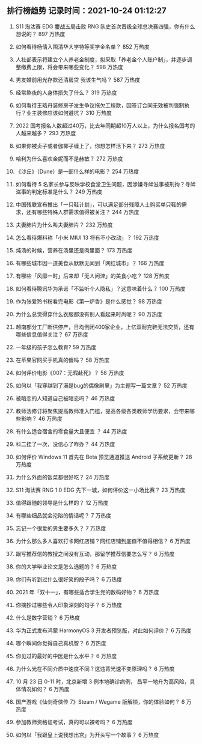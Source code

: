 
## 排行榜趋势 记录时间：2021-10-24 01:12:27
  
  1. S11 淘汰赛 EDG 鏖战五局击败 RNG 队史首次晋级全球总决赛四强，你有什么想说的？ 897 万热度
    
  2. 如何看待杨倩入围清华大学特等奖学金名单？ 852 万热度
    
  3. 人社部表示将建立个人养老金制度，拟采取「养老金个人账户制」，并逐步调整缴费上限，将会带来哪些变化？ 598 万热度
    
  4. 男友婚前用光存款还清房贷 我该生气吗？ 587 万热度
    
  5. 经常熬夜的人身体损失了什么？ 319 万热度
    
  6. 如何看待王珞丹装修房子发生争议拖欠工程款，因签订合同无效被判强制执行？业主装修应该如何避坑？ 310 万热度
    
  7. 2022 国考报名人数超过40万，比去年同期超10万人以上，为什么报名国考的人越来越多？ 293 万热度
    
  8. 如果你被贞子或者伽椰子缠上了，你想怎样活下来？ 273 万热度
    
  9. 哈利为什么喜欢金妮而不是赫敏？ 272 万热度
    
  10. 《沙丘》（Dune）是一部什么样的电影？ 254 万热度
    
  11. 如何看待 5 名家长参与反映学校食堂卫生问题，因涉嫌寻衅滋事被刑拘？寻衅滋事的判定标准是什么？ 249 万热度
    
  12. 中国残联宣布推出「一只鞋计划」，可以满足部分残障人士购买单只鞋的需求，还有哪些特殊人群需求值得被关注？ 244 万热度
    
  13. 夫妻肺片为什么叫夫妻肺片？ 232 万热度
    
  14. 怎么看待爆料称「小米 MIUI 13 将有不小改动」？ 192 万热度
    
  15. 炖汤的时候，营养在汤里还是肉里面？ 173 万热度
    
  16. 有哪些城市因一道美食从默默无闻到「网红城市」？ 166 万热度
    
  17. 有哪些「风靡一时」后来却「无人问津」的美食小吃？ 128 万热度
    
  18. 如何看待腾讯华为承诺「不监听个人隐私」？这意味着什么？ 100 万热度
    
  19. 作为张爱玲书粉看完电影《第一炉香》是什么感觉？ 98 万热度
    
  20. 为什么总觉得穿什么衣服都没有别人看起来时尚呢？ 90 万热度
    
  21. 越南部分工厂断供停产，日均倒闭400家企业，上亿双耐克鞋无法交货，还有哪些信息值得关注？ 67 万热度
    
  22. 一年级的孩子怎么教育? 59 万热度
    
  23. 在苹果官网买手机真的傻吗？ 58 万热度
    
  24. 如何评价电影《007：无暇赴死》？ 58 万热度
    
  25. 如何以「我穿越到了满是bug的偶像剧里」为主题写一篇文章？ 52 万热度
    
  26. 被暗恋的人知道自己被暗恋吗？ 46 万热度
    
  27. 教师法修订将聚焦提高教师准入门槛，提高各级各类教师学历要求，会带来哪些影响？ 46 万热度
    
  28. 有什么适合宿舍的零食量大且便宜 ？ 44 万热度
    
  29. 科二挂了一次，没信心了咋办？ 44 万热度
    
  30. 如何评价 Windows 11 首先在 Beta 预览通道推送 Android 子系统更新？ 28 万热度
    
  31. 为什么外面的饭菜都很好吃？ 24 万热度
    
  32. S11 淘汰赛 RNG 1:0 EDG 先下一城，如何评价这一小场比赛？ 23 万热度
    
  33. 值得跟随的领导是什么样的？ 12 万热度
    
  34. 有哪些细品就会沦陷的情话呢？ 7 万热度
    
  35. 忘记一个很爱的男生要多久？ 7 万热度
    
  36. 为什么那么多人喜欢打卡网红店铺？网红店铺到底值不值得相信？ 6 万热度
    
  37. 跟写推荐信的教授之间没有互动，那留学推荐信要怎么写？ 6 万热度
    
  38. 你的大学毕业论文是怎么选题的？ 6 万热度
    
  39. 你们有听到过什么很好笑的段子吗？ 6 万热度
    
  40. 2021 年「双十一」，有哪些适合学生党的数码好物？ 6 万热度
    
  41. 你摘抄过哪些令人印象深刻的句子？ 6 万热度
    
  42. 什么是数字营销？ 6 万热度
    
  43. 华为正式发布鸿蒙 HarmonyOS 3 开发者预览版，对此如何评价？ 6 万热度
    
  44. 哪个瞬间你觉得自己真机智？ 6 万热度
    
  45. 你见过的最好的中医是什么水平？ 6 万热度
    
  46. 为什么光在不同介质中速度不同？这违背光速不变原理吗？ 6 万热度
    
  47. 10 月 23 日 0-11 时，北京新增 3 例本地确诊病例， 昌平一地升为高风险，具体情况如何？ 6 万热度
    
  48. 国产游戏《仙剑奇侠传 7》Steam / Wegame 版解锁，你的体验如何？ 6 万热度
    
  49. 参加教师资格证考试，真的可以裸考吗？ 6 万热度
    
  50. 如何以「我跟皇上说我想出宫」为开头写一个故事？ 6 万热度
    